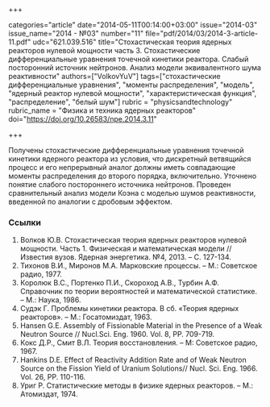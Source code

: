 +++

categories="article"
date="2014-05-11T00:14:00+03:00"
issue="2014-03"
issue_name="2014 - №03"
number="11"
file="pdf/2014/03/2014-3-article-11.pdf"
udc="621.039.516"
title="Стохастическая теория ядерных реакторов нулевой мощности часть 3. Стохастические дифференциальные уравнения точечной кинетики реактора. Слабый посторонний источник нейтронов. Анализ модели эквивалентного шума реактивности"
authors=["VolkovYuV"]
tags=["стохастические дифференциальные уравнения", "моменты распределения", "модель", "ядерный реактор нулевой мощности", "характеристическая функция", "распределение", "белый шум"]
rubric = "physicsandtechnology"
rubric_name = "Физика и техника ядерных реакторов"
doi="https://doi.org/10.26583/npe.2014.3.11"

+++

Получены стохастические дифференциальные уравнения точечной кинетики ядерного реактора из условия, что дискретный ветвящийся процесс и его непрерывный аналог должны иметь совпадающие моменты распределения до второго порядка, включительно. Уточнено понятие слабого постороннего источника нейтронов. Проведен сравнительный анализ модели Коэна с моделью шумов реактивности, введенной по аналогии с дробовым эффектом.

### Ссылки

1. Волков Ю.В. Стохастическая теория ядерных реакторов нулевой мощности. Часть 1. Физическая и математическая модели // Известия вузов. Ядерная энергетика. №4, 2013. – С. 127-134.
2. Тихонов В.И., Миронов М.А. Марковские процессы. – М.: Советское радио, 1977.
3. Королюк В.С., Портенко П.И., Скороход А.В., Турбин А.Ф. Справочник по теории вероятностей и математической статистике. – М.: Наука, 1986.
4. Судэк Г. Проблемы кинетики реактора. В сб. «Теория ядерных реакторов». – М.: Госатомиздат, 1963.
5. Hansen G.E. Assembly of Fissionable Material in the Presence of a Weak Neutron Source // Nucl.Sci. Eng. 1960. Vol. 8, PP. 709-719.
6. Кокс Д.Р., Смит В.Л. Теория восстановления. – М: Советское радио, 1967.
7. Hankins D.E. Effect of Reactivity Addition Rate and of Weak Neutron Source on the Fission Yield of Uranium Solutions// Nucl. Sci. Eng. 1966. Vol. 26, PP. 110-116.
8. Уриг Р. Статистические методы в физике ядерных реакторов. – М.: Атомиздат, 1974.